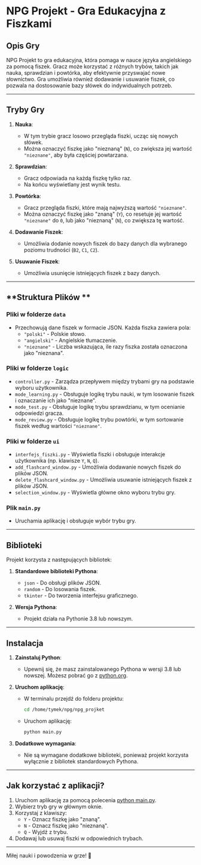 # NPG Projekt - Gra Edukacyjna z Fiszkami

## **Opis Gry**
NPG Projekt to gra edukacyjna, która pomaga w nauce języka angielskiego za pomocą fiszek. Gracz może korzystać z różnych trybów, takich jak nauka, sprawdzian i powtórka, aby efektywnie przyswajać nowe słownictwo. Gra umożliwia również dodawanie i usuwanie fiszek, co pozwala na dostosowanie bazy słówek do indywidualnych potrzeb.

---

## **Tryby Gry**
1. **Nauka**:
   - W tym trybie gracz losowo przegląda fiszki, ucząc się nowych słówek.
   - Można oznaczyć fiszkę jako "nieznaną" (`N`), co zwiększa jej wartość `"nieznane"`, aby była częściej powtarzana.

2. **Sprawdzian**:
   - Gracz odpowiada na każdą fiszkę tylko raz.
   - Na końcu wyświetlany jest wynik testu.

3. **Powtórka**:
   - Gracz przegląda fiszki, które mają najwyższą wartość `"nieznane"`.
   - Można oznaczyć fiszkę jako "znaną" (`Y`), co resetuje jej wartość `"nieznane"` do `0`, lub jako "nieznaną" (`N`), co zwiększa tę wartość.

4. **Dodawanie Fiszek**:
   - Umożliwia dodanie nowych fiszek do bazy danych dla wybranego poziomu trudności (`B2`, `C1`, `C2`).

5. **Usuwanie Fiszek**:
   - Umożliwia usunięcie istniejących fiszek z bazy danych.

---

##  **Struktura Plików **

### **Pliki w folderze `data`**
- Przechowują dane fiszek w formacie JSON. Każda fiszka zawiera pola:
  - `"polski"` - Polskie słowo.
  - `"angielski"` - Angielskie tłumaczenie.
  - `"nieznane"` - Liczba wskazująca, ile razy fiszka została oznaczona jako "nieznana".

### **Pliki w folderze `logic`**
- `controller.py` - Zarządza przepływem między trybami gry na podstawie wyboru użytkownika.
- `mode_learning.py` - Obsługuje logikę trybu nauki, w tym losowanie fiszek i oznaczanie ich jako "nieznane".
- `mode_test.py` - Obsługuje logikę trybu sprawdzianu, w tym ocenianie odpowiedzi gracza.
- `mode_review.py` - Obsługuje logikę trybu powtórki, w tym sortowanie fiszek według wartości `"nieznane"`.

### **Pliki w folderze `ui`**
- `interfejs_fiszki.py` - Wyświetla fiszki i obsługuje interakcje użytkownika (np. klawisze `Y`, `N`, `Q`).
- `add_flashcard_window.py` - Umożliwia dodawanie nowych fiszek do plików JSON.
- `delete_flashcard_window.py` - Umożliwia usuwanie istniejących fiszek z plików JSON.
- `selection_window.py` - Wyświetla główne okno wyboru trybu gry.

### **Plik `main.py`**
- Uruchamia aplikację i obsługuje wybór trybu gry.

---

## **Biblioteki**
Projekt korzysta z następujących bibliotek:
1. **Standardowe biblioteki Pythona**:
   - `json` - Do obsługi plików JSON.
   - `random` - Do losowania fiszek.
   - `tkinter` - Do tworzenia interfejsu graficznego.

2. **Wersja Pythona**:
   - Projekt działa na Pythonie 3.8 lub nowszym.

---

## **Instalacja**
1. **Zainstaluj Python**:
   - Upewnij się, że masz zainstalowanego Pythona w wersji 3.8 lub nowszej. Możesz pobrać go z [python.org](https://www.python.org/).

2. **Uruchom aplikację**:
   - W terminalu przejdź do folderu projektu:
     ```bash
     cd /home/tymek/npg/npg_projket
     ```
   - Uruchom aplikację:
     ```bash
     python main.py
     ```

3. **Dodatkowe wymagania**:
   - Nie są wymagane dodatkowe biblioteki, ponieważ projekt korzysta wyłącznie z bibliotek standardowych Pythona.

---

## **Jak korzystać z aplikacji?**
1. Uruchom aplikację za pomocą polecenia [python main.py](http://_vscodecontentref_/0).
2. Wybierz tryb gry w głównym oknie.
3. Korzystaj z klawiszy:
   - `Y` - Oznacz fiszkę jako "znaną".
   - `N` - Oznacz fiszkę jako "nieznaną".
   - `Q` - Wyjdź z trybu.
4. Dodawaj lub usuwaj fiszki w odpowiednich trybach.

---

Miłej nauki i powodzenia w grze! 🎉
